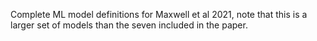 Complete ML model definitions for Maxwell et al 2021, note that this is a larger set of models than the seven included in the paper.

